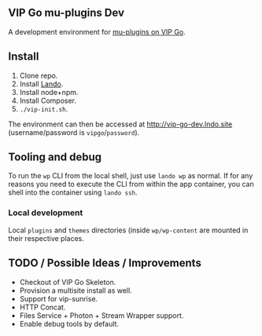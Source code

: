 ## VIP Go mu-plugins Dev

A development environment for [mu-plugins on VIP Go](https://github.com/Automattic/vip-go-mu-plugins/).

## Install

1. Clone repo.
1. Install [Lando](https://docs.lando.dev/basics/installation.html).
1. Install node+npm.
1. Install Composer.
1. `./vip-init.sh`.

The environment can then be accessed at http://vip-go-dev.lndo.site (username/password is `vipgo`/`password`).

## Tooling and debug

To run the `wp` CLI from the local shell, just use `lando wp` as normal.
If for any reasons you need to execute the CLI from within the app container, you can shell into the container using `lando ssh`.

### Local development

Local `plugins` and `themes` directories (inside `wp/wp-content` are mounted in their respective places.

## TODO / Possible Ideas / Improvements

- Checkout of VIP Go Skeleton.
- Provision a multisite install as well.
- Support for vip-sunrise.
- HTTP Concat.
- Files Service + Photon + Stream Wrapper support.
- Enable debug tools by default.

